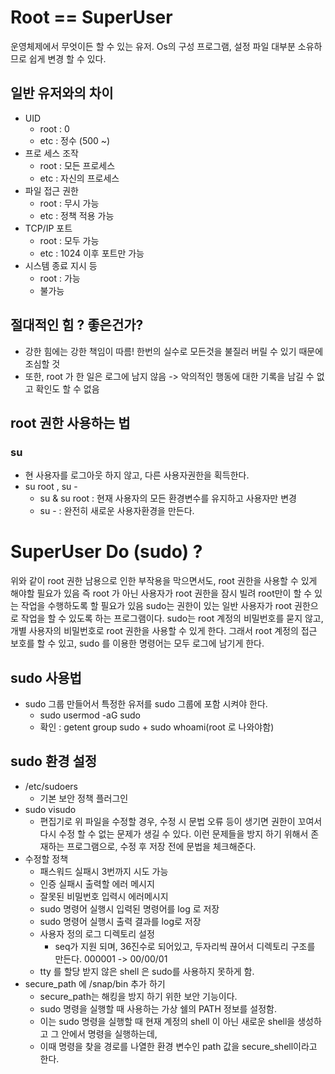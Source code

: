 # Root == SuperUser
운영체제에서 무엇이든 할 수 있는 유저. 
Os의 구성 프로그램, 설정 파일 대부분 소유하므로 쉽게 변경 할 수 있다. 

## 일반 유저와의 차이 

- UID
	- root : 0
	- etc : 정수 (500 ~)
- 프로 세스 조작
	- root : 모든 프로세스 
	- etc : 자신의 프로세스 
- 파일 접근 권한
	- root : 무시 가능 
	- etc : 정책 적용 가능 
- TCP/IP 포트 
	- root : 모두 가능 
	- etc : 1024 이후 포트만 가능 
- 시스템 종료 지시 등 
	- root : 가능 
	- 불가능 

## 절대적인 힘 ? 좋은건가? 
- 강한 힘에는 강한 책임이 따름! 한번의 실수로 모든것을 불질러 버릴 수 있기 때문에 조심할 것 
- 또한, root 가 한 일은 로그에 남지 않음 -> 악의적인 행동에 대한 기록을 남길 수 없고 확인도 할 수 없음 

## root 권한 사용하는 법 

### su 
- 현 사용자를 로그아웃 하지 않고, 다른 사용자권한을 획득한다. 
- su root , su - 
	- su & su root : 현재 사용자의 모든 환경변수를 유지하고 사용자만 변경 
	- su - : 완전히 새로운 사용자환경을 만든다. 
	

# SuperUser Do (sudo) ? 
위와 같이 root 권한 남용으로 인한 부작용을 막으면서도, root 권한을 사용할 수 있게 해야할 필요가 있음
즉 root 가 아닌 사용자가 root 권한을 잠시 빌려 root만이 할 수 있는 작업을 수행하도록 할 필요가 있음
sudo는 권한이 있는 일반 사용자가 root 권한으로 작업을 할 수 있도록 하는 프로그램이다. 
sudo는 root 계정의 비밀번호를 묻지 않고, 개별 사용자의 비밀번호로 root 권한을 사용할 수 있게 한다. 
그래서 root 계정의 접근 보호를 할 수 있고, sudo 를 이용한 명령어는 모두 로그에 남기게 한다. 

## sudo 사용법 
- sudo 그룹 만들어서 특정한 유저를 sudo 그룹에 포함 시켜야 한다. 
	- sudo usermod -aG sudo <user name> 
	- 확인 : getent group sudo  + sudo whoami(root 로 나와야함)

## sudo 환경 설정 
-  /etc/sudoers 
	- 기본 보안 정책 플러그인
- sudo visudo
	- 편집기로 위 파일을 수정할 경우, 수정 시 문법 오류 등이 생기면 권한이 꼬여서 다시 수정 할 수 없는 문제가 생길 수 있다. 
	이런 문제들을 방지 하기 위해서 존재하는 프로그램으로, 수정 후 저장 전에 문법을 체크해준다. 
- 수정할 정책 
	- 패스워드 실패시 3번까지 시도 가능 
	- 인증 실패시 출력할 에러 메시지 
	- 잘못된 비밀번호 입력시 에러메시지 
	- sudo 명령어 실행시 입력된 명령어를 log 로 저장 
	- sudo 명령어 실행시 출력 결과를 log로 저장 
	- 사용자 정의 로그 디렉토리 설정 
		- seq가 지원 되며, 36진수로 되어있고, 두자리씩 끊어서 디렉토리 구조를 만든다. 000001 -> 00/00/01
	- tty 를 할당 받지 않은 shell 은 sudo를 사용하지 못하게 함.
- secure_path 에 /snap/bin 추가 하기 
	- secure_path는 해킹을 방지 하기 위한 보안 기능이다.
	- sudo 명령을 실행할 때 사용하는 가상 쉘의 PATH 정보를 설정함. 
	- 이는 sudo 명령을 실행할 때 현재 계정의 shell 이 아닌 새로운 shell을 생성하고 그 안에서 명령을 실행하는데, 
	- 이때 명령을 찾을 경로를 나열한 환경 변수인 path 값을 secure_shell이라고 한다. 

